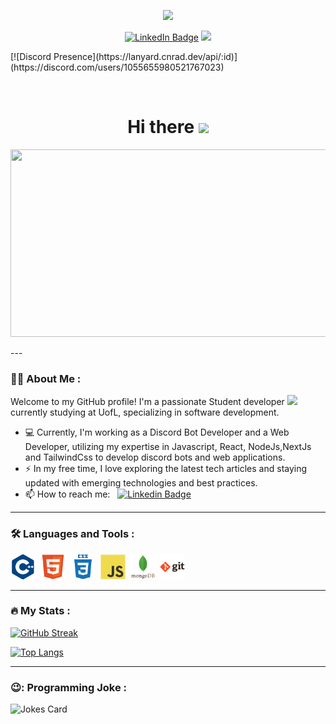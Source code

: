 <p align="center"><img src="https://media.giphy.com/media/M9gbBd9nbDrOTu1Mqx/giphy.gif" width="100"/></p>
<p align="center"> 
<a href="https://in.linkedin.com/in/ishwor-tandon-42a4351b9"><img src="https://img.shields.io/badge/LinkedIn-blue?style=for-the-badge&logo=linkedin&logoColor=white" alt="LinkedIn Badge"></a>
<a href="https://whoisrabbit.com"><img src="https://img.shields.io/badge/My%20Portfolio-8A2BE2"  width="105 alt="My Portfolio"/></a>
</p>
[![Discord Presence](https://lanyard.cnrad.dev/api/:id)](https://discord.com/users/1055655980521767023)

<p align="center"><img src="https://komarev.com/ghpvc/?username=ishworX&style=flat-square&color=blue" alt=""></p>

<h1 align="center">Hi there <img src="https://media.giphy.com/media/hvRJCLFzcasrR4ia7z/giphy.gif" width="40"></h1>

<p align="center"><img src="https://media.giphy.com/media/dWesBcTLavkZuG35MI/giphy.gif" width="600" height="300"  /></p>
---

### :man_technologist: About Me :

Welcome to my GitHub profile! I'm a passionate Student developer <img src="https://media.giphy.com/media/WUlplcMpOCEmTGBtBW/giphy.gif" width="30"> currently studying at UofL, specializing in software development. 

- 💻 Currently, I'm working as a Discord Bot Developer and a Web Developer, utilizing my expertise in Javascript, React, NodeJs,NextJs and TailwindCss to develop discord bots and web applications.
- ⚡ In my free time, I love exploring the latest tech articles and staying updated with emerging technologies and best practices.
- 📫 How to reach me: &nbsp; [![Linkedin Badge](https://img.shields.io/badge/-Ishwor-blue?style=flat&logo=Linkedin&logoColor=white)](https://ca.linkedin.com/in/ishwor-tandon-42a4351b9)

---

### :hammer_and_wrench: Languages and Tools :
<div>
 <img src="https://github.com/devicons/devicon/blob/master/icons/cplusplus/cplusplus-plain.svg" title="C++" alt="C++" width="40" height="40"/>&nbsp;
 <img src="https://github.com/devicons/devicon/blob/master/icons/html5/html5-original.svg" title="HTML5" alt="HTML" width="40" height="40"/>&nbsp;
 <img src="https://github.com/devicons/devicon/blob/master/icons/css3/css3-plain-wordmark.svg"  title="CSS3" alt="CSS" width="40" height="40"/>&nbsp;
 <img src="https://github.com/devicons/devicon/blob/master/icons/javascript/javascript-original.svg" title="JavaScript" alt="JavaScript" width="40" height="40"/>&nbsp;
 <img src="https://github.com/devicons/devicon/blob/master/icons/mongodb/mongodb-original-wordmark.svg" title="mongoDB"  alt="mongoDB" width="40" height="40"/>&nbsp;
 <img src="https://github.com/devicons/devicon/blob/master/icons/git/git-original-wordmark.svg" title="Git" **alt="Git" width="40" height="40"/>&nbsp;
</div>

---

### :fire: My Stats :
[![GitHub Streak](http://github-readme-streak-stats.herokuapp.com?user=ishworX&theme=dark&background=000000)](https://git.io/streak-stats)

[![Top Langs](https://github-readme-stats.vercel.app/api/top-langs/?username=ishworX&layout=compact&theme=vision-friendly-dark)](https://github.com/anuraghazra/github-readme-stats)

---

### 😉: Programming Joke :
<!-- Markdown -->
![Jokes Card](https://readme-jokes.vercel.app/api)

